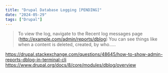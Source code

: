 ```yaml
---
title: "Drupal Database Logging [PENDING]"
date: "2024-05-29"
tags: ["Drupal"]
---
```



> To view the log, navigate to the Recent log messages page
> (http://example.com/admin/reports/dblog)
> You can see things like when a content is deleted, created, by who.....

https://drupal.stackexchange.com/questions/48645/how-to-show-admin-reports-dblog-in-terminal-cli
https://www.drupal.org/docs/8/core/modules/dblog/overview